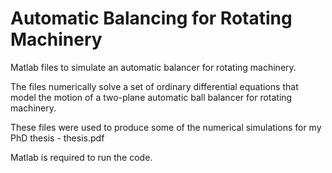# Automatic Balancing for Rotating Machinery

Matlab files to simulate an automatic balancer for rotating machinery. 

The files numerically solve a set of ordinary differential equations that model the motion of a two-plane automatic ball balancer for rotating machinery. 

These files were used to produce some of the numerical simulations for my PhD thesis - thesis.pdf  

Matlab is required to run the code.
